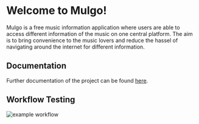 # Welcome to Mulgo!

Mulgo is a free music information application where users are able to access different information of the music on one central platform. The aim is to bring convenience to the music lovers and reduce the hassel of navigating around the internet for different information.

## Documentation

Further documentation of the project can be found [here](https://docs.google.com/document/d/1IzVXIJjOk7AqprLelPS05zlqPVoc-QdZ262IQ1OKJfY/edit).

## Workflow Testing
![example workflow](https://github.com/Orbital-Mulgo/Project/actions/workflows/setup.yml/badge.svg)
